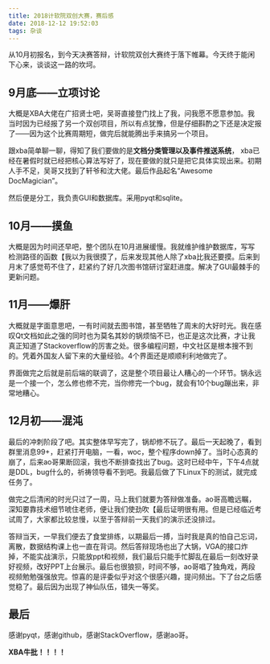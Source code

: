 ```yaml
---
title: 2018计软院双创大赛，赛后感
date: 2018-12-12 19:52:03
tags: 杂谈
---
```




从10月初报名，到今天决赛答辩，计软院双创大赛终于落下帷幕。今天终于能闲下心来，谈谈这一路的坎坷。

<!--more-->

## 9月底——立项讨论

大概是XBA大佬在广招贤士吧，吴哥直接登门找上了我，问我愿不愿意参加。我当时因为已经报了另一个双创项目，所以有点犹豫，但是仔细斟酌之下还是决定报了——因为这个比赛周期短，做完后就能腾出手来搞另一个项目。

跟xba简单聊一聊，得知了我们要做的是**文档分类管理以及事件推送系统**， xba已经在暑假时就已经把核心算法写好了，现在要做的就只是把它具体实现出来。初期人手不足，吴哥又找到了轩爷和沈大佬。最后作品起名“Awesome DocMagician”。

然后便是分工，我负责GUI和数据库。采用pyqt和sqlite。

## 10月——摸鱼

大概是因为时间还早吧，整个团队在10月进展缓慢。我就维护维护数据库，写写检测路径的函数【我以为我很摸了，后来发现其他人除了xba比我还要摸。后来到月末了感觉苟不住了，赶紧约了好几次图书馆研讨室赶进度。解决了GUI最棘手的更新问题。

## 11月——爆肝

大概就是字面意思吧，一有时间就去图书馆，甚至牺牲了周末的大好时光。我在感叹Qt文档如此之强的同时也为莫名其妙的锅烦恼不已，也正是这次比赛，才让我真正知道了Stackoverflow的厉害之处。很多编程问题，中文社区是根本搜不到的。凭着外国友人留下来的大量经验。4个界面还是顺顺利利地做完了。

界面做完之后就是前后端的联调了，这是整个项目最让人糟心的一个环节。锅永远是一个接一个，怎么修也修不完，当你修完一个bug，就会有10个bug蹦出来，非常地糟心。

## 12月初——混沌

最后的冲刺阶段了吧。其实整体早写完了，锅却修不玩了。最后一天起晚了，看到群里消息99+，赶紧打开电脑，一看，woc，整个程序down掉了。当时心态真的崩了，后来ao哥果断回滚，我也不断排查找出了bug。这时已经中午，下午4点就是DDL，bug什么的，祈祷领导看不到吧。我最后做了下Linux下的测试，就完成任务了。

做完之后清闲的时光只过了一周，马上我们就要为答辩做准备。ao哥高瞻远瞩，深知要靠技术细节唬住老师，便让我们使劲吹【最后证明很有用。但是已经临近考试周了，大家都比较怠慢，以至于答辩前一天我们的演示还没排过。

答辩当天，一早我们便去了食堂排练，以期最后一搏，当时我是真的怕自己忘词，离散，数据结构课上也一直在背词。然后答辩现场也出了大锅，VGA的接口炸掉，不能实战演示，只能放ppt和视频，我们最后只能手忙脚乱在最后一刻改好录好视频，改好PPT上台展示。最后也很狼狈，时间不够，ao哥唱了独角戏，两段视频勉勉强强放完。惊喜的是评委似乎对这个很感兴趣，提问频出。下了台之后感觉稳了。最后因为出现了神仙队伍，错失一等奖。



## 最后

感谢pyqt，感谢github，感谢StackOverflow，感谢ao哥。

**XBA牛批！！！！**



